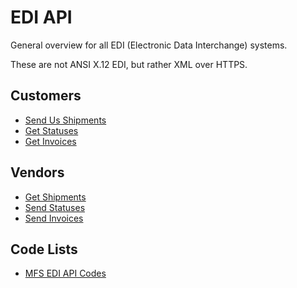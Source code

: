 EDI API
=======

General overview for all EDI (Electronic Data Interchange) systems.

These are not ANSI X.12 EDI, but rather XML over HTTPS.

Customers
---------

* [Send Us Shipments](https://github.com/MFSTech/SendUsShipments)
* [Get Statuses](https://github.com/MFSTech/GetStatuses/)
* [Get Invoices](https://github.com/MFSTech/GetInvoices/)

Vendors
-------

* [Get Shipments](https://github.com/MFSTech/GetShipments/)
* [Send Statuses](https://github.com/MFSTech/SendStatuses/)
* [Send Invoices](https://github.com/MFSTech/SendInvoices/)

Code Lists
----------

* [MFS EDI API Codes](Codes.md)
